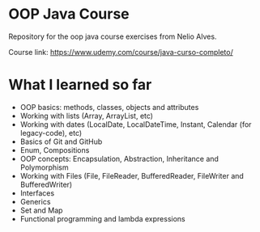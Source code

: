 # OOP Java Course

Repository for the oop java course exercises from Nelio Alves.

Course link: https://www.udemy.com/course/java-curso-completo/

# What I learned so far

* OOP basics: methods, classes, objects and attributes
* Working with lists (Array, ArrayList, etc)
* Working with dates (LocalDate, LocalDateTime, Instant, Calendar (for legacy-code), etc)
* Basics of Git and GitHub
* Enum, Compositions
* OOP concepts: Encapsulation, Abstraction, Inheritance and Polymorphism
* Working with Files (File, FileReader, BufferedReader, FileWriter and BufferedWriter)
* Interfaces
* Generics
* Set and Map
* Functional programming and lambda expressions